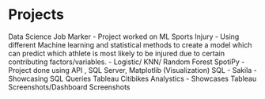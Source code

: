# Projects

Data Science Job Marker - Project worked on 
ML Sports Injury - Using different Machine learning and statistical methods to create a model which can predict which athlete is most likely to be injured due to certain contributing factors/variables.  - Logistic/ KNN/ Random Forest
SpotiPy - Project done using API , SQL Server, Matplotlib (Visualization)
SQL - Sakila - Showcasing SQL Queries 
Tableau Citibikes Analystics - Showcases Tableau Screenshots/Dashboard Screenshots

